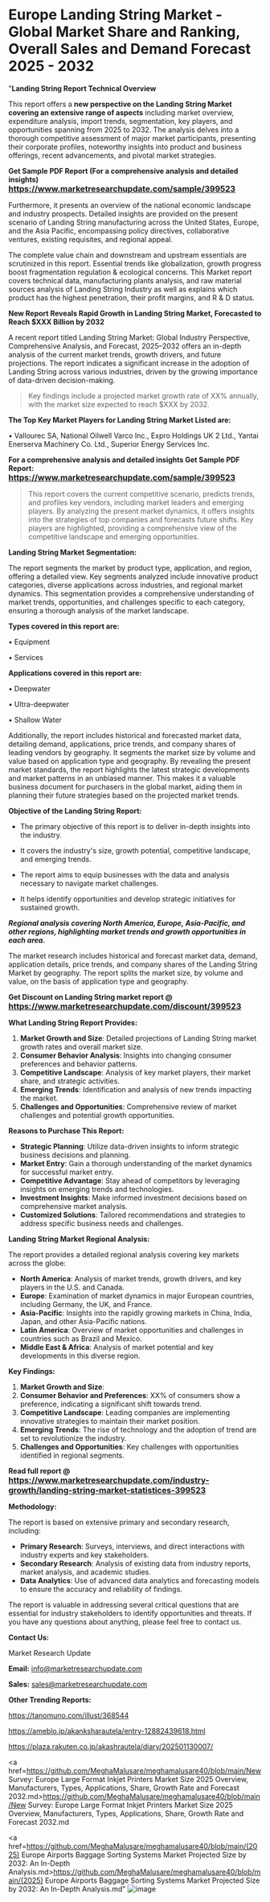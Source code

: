 # Europe Landing String Market - Global Market Share and Ranking, Overall Sales and Demand Forecast 2025 - 2032
"<strong>Landing String Report Technical Overview</strong>

This report offers a <strong>new perspective on the Landing String Market covering an extensive range of aspects</strong> including market overview, expenditure analysis, import trends, segmentation, key players, and opportunities spanning from 2025 to 2032. The analysis delves into a thorough competitive assessment of major market participants, presenting their corporate profiles, noteworthy insights into product and business offerings, recent advancements, and pivotal market strategies.

<strong>Get Sample PDF Report (For a comprehensive analysis and detailed insights) <a href=https://www.marketresearchupdate.com/sample/399523><font size=3 color=#0000ff>https://www.marketresearchupdate.com/sample/399523</font></a></strong>

Furthermore, it presents an overview of the national economic landscape and industry prospects. Detailed insights are provided on the present scenario of Landing String manufacturing across the United States, Europe, and the Asia Pacific, encompassing policy directives, collaborative ventures, existing requisites, and regional appeal.

The complete value chain and downstream and upstream essentials are scrutinized in this report. Essential trends like globalization, growth progress boost fragmentation regulation &amp; ecological concerns. This Market report covers technical data, manufacturing plants analysis, and raw material sources analysis of Landing String Industry as well as explains which product has the highest penetration, their profit margins, and R & D status.

<strong>New Report Reveals Rapid Growth in Landing String Market, Forecasted to Reach $XXX Billion by 2032</strong>

A recent report titled Landing String Market: Global Industry Perspective, Comprehensive Analysis, and Forecast, 2025–2032 offers an in-depth analysis of the current market trends, growth drivers, and future projections. The report indicates a significant increase in the adoption of Landing String across various industries, driven by the growing importance of data-driven decision-making.

<blockquote class=""article-editor-content__blockquote"">Key findings include a projected market growth rate of XX% annually, with the market size expected to reach $XXX by 2032.</blockquote>

<strong>The Top Key Market Players for Landing String Market Listed are:</strong>

• Vallourec SA, National Oilwell Varco Inc., Expro Holdings UK 2 Ltd., Yantai Enerserva Machinery Co. Ltd., Superior Energy Services Inc.

<strong>For a comprehensive analysis and detailed insights Get Sample PDF Report: <a href=https://www.marketresearchupdate.com/sample/399523><font size=3 color=#0000ff>https://www.marketresearchupdate.com/sample/399523</font></a></strong>

<blockquote class=""article-editor-content__blockquote"">This report covers the current competitive scenario, predicts trends, and profiles key vendors, including market leaders and emerging players. By analyzing the present market dynamics, it offers insights into the strategies of top companies and forecasts future shifts. Key players are highlighted, providing a comprehensive view of the competitive landscape and emerging opportunities.</blockquote>

<strong>Landing String Market Segmentation:</strong>

The report segments the market by product type, application, and region, offering a detailed view. Key segments analyzed include innovative product categories, diverse applications across industries, and regional market dynamics. This segmentation provides a comprehensive understanding of market trends, opportunities, and challenges specific to each category, ensuring a thorough analysis of the market landscape.

<strong>Types covered in this report are:</strong>

• Equipment

• Services

<strong>Applications covered in this report are:</strong>

• Deepwater

• Ultra-deepwater

• Shallow Water

Additionally, the report includes historical and forecasted market data, detailing demand, applications, price trends, and company shares of leading vendors by geography. It segments the market size by volume and value based on application type and geography. By revealing the present market standards, the report highlights the latest strategic developments and market patterns in an unbiased manner. This makes it a valuable business document for purchasers in the global market, aiding them in planning their future strategies based on the projected market trends.

<strong>Objective of the Landing String Report:</strong>

- The primary objective of this report is to deliver in-depth insights into the industry.

- It covers the industry's size, growth potential, competitive landscape, and emerging trends.

- The report aims to equip businesses with the data and analysis necessary to navigate market challenges.

- It helps identify opportunities and develop strategic initiatives for sustained growth.

<strong><em>Regional analysis covering North America, Europe, Asia-Pacific, and other regions, highlighting market trends and growth opportunities in each area.</em></strong>

The market research includes historical and forecast market data, demand, application details, price trends, and company shares of the Landing String Market by geography. The report splits the market size, by volume and value, on the basis of application type and geography.

<strong>Get Discount on Landing String market report @ <a href=https://www.marketresearchupdate.com/discount/399523><font size=3 color=#0000ff>https://www.marketresearchupdate.com/discount/399523</font></a></strong>

<strong>What Landing String Report Provides:</strong>
<ol>
  <li><strong>Market Growth and Size</strong>: Detailed projections of Landing String market growth rates and overall market size.</li>
  <li><strong>Consumer Behavior Analysis</strong>: Insights into changing consumer preferences and behavior patterns.</li>
  <li><strong>Competitive Landscape</strong>: Analysis of key market players, their market share, and strategic activities.</li>
  <li><strong>Emerging Trends</strong>: Identification and analysis of new trends impacting the market.</li>
  <li><strong>Challenges and Opportunities</strong>: Comprehensive review of market challenges and potential growth opportunities.</li>
</ol>
<strong>Reasons to Purchase This Report:</strong>
<ul>
  <li><strong>Strategic Planning</strong>: Utilize data-driven insights to inform strategic business decisions and planning.</li>
  <li><strong>Market Entry</strong>: Gain a thorough understanding of the market dynamics for successful market entry.</li>
  <li><strong>Competitive Advantage</strong>: Stay ahead of competitors by leveraging insights on emerging trends and technologies.</li>
  <li><strong>Investment Insights</strong>: Make informed investment decisions based on comprehensive market analysis.</li>
  <li><strong>Customized Solutions</strong>: Tailored recommendations and strategies to address specific business needs and challenges.</li>
</ul>

<strong>Landing String Market Regional Analysis:</strong>

The report provides a detailed regional analysis covering key markets across the globe:
<ul>
  <li><strong>North America</strong>: Analysis of market trends, growth drivers, and key players in the U.S. and Canada.</li>
  <li><strong>Europe</strong>: Examination of market dynamics in major European countries, including Germany, the UK, and France.</li>
  <li><strong>Asia-Pacific</strong>: Insights into the rapidly growing markets in China, India, Japan, and other Asia-Pacific nations.</li>
  <li><strong>Latin America</strong>: Overview of market opportunities and challenges in countries such as Brazil and Mexico.</li>
  <li><strong>Middle East &amp; Africa</strong>: Analysis of market potential and key developments in this diverse region.</li>
</ul>
<strong>Key Findings:</strong>
<ol>
  <li><strong>Market Growth and Size</strong>: </li>
  <li><strong>Consumer Behavior and Preferences</strong>: XX% of consumers show a preference, indicating a significant shift towards trend.</li>
  <li><strong>Competitive Landscape</strong>: Leading companies are implementing innovative strategies to maintain their market position.</li>
  <li><strong>Emerging Trends</strong>: The rise of technology and the adoption of trend are set to revolutionize the industry.</li>
  <li><strong>Challenges and Opportunities</strong>: Key challenges with opportunities identified in regional segments.</li>
</ol>

<strong>Read full report @ <a href=https://www.marketresearchupdate.com/industry-growth/landing-string-market-statistices-399523><font size=3 color=#0000ff>https://www.marketresearchupdate.com/industry-growth/landing-string-market-statistices-399523</font></a></strong>

<strong>Methodology:</strong>

The report is based on extensive primary and secondary research, including:
<ul>
  <li><strong>Primary Research</strong>: Surveys, interviews, and direct interactions with industry experts and key stakeholders.</li>
  <li><strong>Secondary Research</strong>: Analysis of existing data from industry reports, market analysis, and academic studies.</li>
  <li><strong>Data Analytics</strong>: Use of advanced data analytics and forecasting models to ensure the accuracy and reliability of findings.</li>
</ul>
The report is valuable in addressing several critical questions that are essential for industry stakeholders to identify opportunities and threats. If you have any questions about anything, please feel free to contact us.

<strong>Contact Us:</strong>

Market Research Update

<strong>Email:</strong> info@marketresearchupdate.com

<strong>Sales:</strong> sales@marketresearchupdate.com

<strong>Other Trending Reports:</strong>

<a href=https://tanomuno.com/illust/368544>https://tanomuno.com/illust/368544</a>

<a href=https://ameblo.jp/akanksharautela/entry-12882439618.html>https://ameblo.jp/akanksharautela/entry-12882439618.html</a>

<a href=https://plaza.rakuten.co.jp/akashrautela/diary/202501130007/>https://plaza.rakuten.co.jp/akashrautela/diary/202501130007/</a>

<a href=https://github.com/MeghaMalusare/meghamalusare40/blob/main/New Survey: Europe Large Format Inkjet Printers Market Size 2025 Overview, Manufacturers, Types, Applications, Share, Growth Rate and Forecast 2032.md>https://github.com/MeghaMalusare/meghamalusare40/blob/main/New Survey: Europe Large Format Inkjet Printers Market Size 2025 Overview, Manufacturers, Types, Applications, Share, Growth Rate and Forecast 2032.md</a>

<a href=https://github.com/MeghaMalusare/meghamalusare40/blob/main/(2025) Europe Airports Baggage Sorting Systems Market Projected Size by 2032: An In-Depth Analysis.md>https://github.com/MeghaMalusare/meghamalusare40/blob/main/(2025) Europe Airports Baggage Sorting Systems Market Projected Size by 2032: An In-Depth Analysis.md</a>"
![image](https://github.com/user-attachments/assets/26b227a3-2212-4a74-907a-3e2ba52a08c9)


